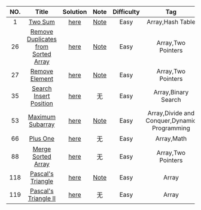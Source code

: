 |NO.|Title|Solution|Note|Difficulty|Tag|
| :-----: | :-----: | :-----: | :-----: | :-----: | :-----: |
|1|[Two Sum](https://leetcode.com/problems/two-sum)|[here](problem/src/main/java/two_sum/TwoSum.java)|[Note](problem/src/main/java/two_sum/TwoSum.md)|Easy|Array,Hash Table|
|26|[Remove Duplicates from Sorted Array](https://leetcode.com/problems/remove-duplicates-from-sorted-array/)|[here](problem/src/main/java/remove_duplicates_from_sorted_array/RemoveDuplicatesFromSortedArray.java)|[Note](problem/src/main/java/remove_duplicates_from_sorted_array/RemoveDuplicatesFromSortedArray.md)|Easy|Array,Two Pointers|
|27|[Remove Element](https://leetcode.com/problems/remove-element/)|[here](problem/src/main/java/remove_element/RemoveElement.java)|[Note](problem/src/main/java/remove_element/RemoveElement.md)|Easy|Array,Two Pointers|
|35|[Search Insert Position](https://leetcode.com/problems/search-insert-position/)|[here](problem/src/main/java/search_insert_position/SearchInsertPosition.java)|无|Easy|Array,Binary Search|
|53|[Maximum Subarray](https://leetcode.com/problems/maximum-subarray/)|[here](problem/src/main/java/maximum_subarray/MaximumSubarray.java)|[Note](problem/src/main/java/maximum_subarray/MaximumSubarray.md)|Easy|Array,Divide and Conquer,Dynamic Programming|
|66|[Plus One](https://leetcode.com/problems/plus-one/)|[here](problem/src/main/java/plus_one/PlusOne.java)|无|Easy|Array,Math|
|88|[Merge Sorted Array](https://leetcode.com/problems/merge-sorted-array/)|[here](problem/src/main/java/merge_sorted_array/MergeSortedArray.java)|无|Easy|Array,Two Pointers|
|118|[Pascal's Triangle](https://leetcode.com/problems/pascals-triangle/)|[here](problem/src/main/java/pascal_triangle/PascalTriangle.java)|[Note](https://leetcode.com/problems/pascals-triangle/solution/)|Easy|Array|
|119|[Pascal's Triangle II](https://leetcode.com/problems/pascals-triangle-ii/)|[here](problem/src/main/java/pascal_triangle_ii/PascalTriangleII.java)|无|Easy|Array|
